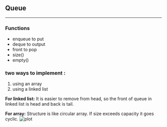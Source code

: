 ## Queue
----

### Functions
* enqueue to put
* deque to output
* front to pop
* size()
* empty()

### two ways to implement :
1) using an array
2) using a linked list

**For linked list:**
It is easier to remove from head, so the front of queue in linked list is head and back is tail.

**For array:**
Structure is like circular array. If size exceeds capacity it goes cyclic.
![plot](static/cyclic_array.png)

